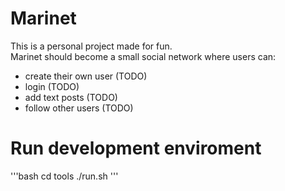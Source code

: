 # Marinet

This is a personal project made for fun. <br/>
Marinet should become a small social network where users can:
* create their own user (TODO)
* login (TODO)
* add text posts (TODO)
* follow other users (TODO)

# Run development enviroment

'''bash
cd tools
./run.sh
'''
